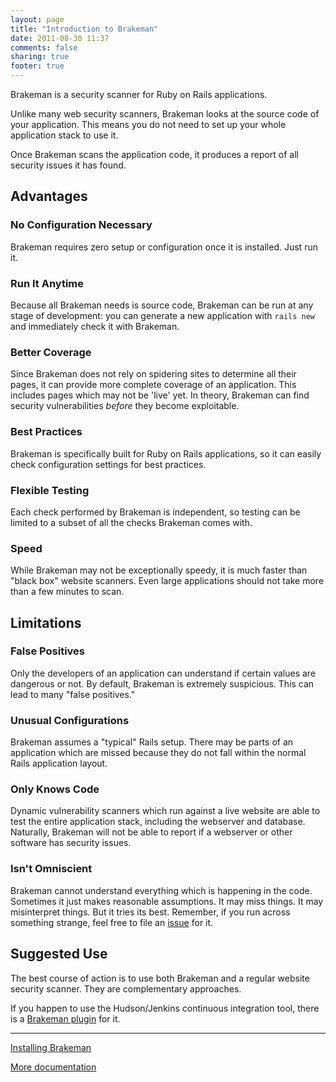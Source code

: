 ```yaml
---
layout: page
title: "Introduction to Brakeman"
date: 2011-08-30 11:37
comments: false
sharing: true
footer: true
---
```


Brakeman is a security scanner for Ruby on Rails applications.

Unlike many web security scanners, Brakeman looks at the source code of your application. This means you do not need to set up your whole application stack to use it.

Once Brakeman scans the application code, it produces a report of all security issues it has found.

## Advantages

### No Configuration Necessary

Brakeman requires zero setup or configuration once it is installed. Just run it.

### Run It Anytime

Because all Brakeman needs is source code, Brakeman can be run at any stage of development: you can generate a new application with `rails new` and immediately check it with Brakeman.

### Better Coverage

Since Brakeman does not rely on spidering sites to determine all their pages, it can provide more complete coverage of an application. This includes pages which may not be 'live' yet. In theory, Brakeman can find security vulnerabilities *before* they become exploitable.

### Best Practices

Brakeman is specifically built for Ruby on Rails applications, so it can easily check configuration settings for best practices.

### Flexible Testing

Each check performed by Brakeman is independent, so testing can be limited to a subset of all the checks Brakeman comes with.

### Speed

While Brakeman may not be exceptionally speedy, it is much faster than "black box" website scanners. Even large applications should not take more than a few minutes to scan.

## Limitations

### False Positives

Only the developers of an application can understand if certain values are dangerous or not. By default, Brakeman is extremely suspicious. This can lead to many "false positives."

### Unusual Configurations

Brakeman assumes a "typical" Rails setup. There may be parts of an application which are missed because they do not fall within the normal Rails application layout.

### Only Knows Code

Dynamic vulnerability scanners which run against a live website are able to test the entire application stack, including the webserver and database. Naturally, Brakeman will not be able to report if a webserver or other software has security issues.

### Isn't Omniscient

Brakeman cannot understand everything which is happening in the code. Sometimes it just makes reasonable assumptions. It may miss things. It may misinterpret things. But it tries its best. Remember, if you run across something strange, feel free to file an [issue](https://github.com/presidentbeef/brakeman/issues) for it.

## Suggested Use

The best course of action is to use both Brakeman and a regular website security scanner. They are complementary approaches.

If you happen to use the Hudson/Jenkins continuous integration tool, there is a [Brakeman plugin](/docs/jenkins) for it.

---
[Installing Brakeman](/docs/install)

[More documentation](/docs)

